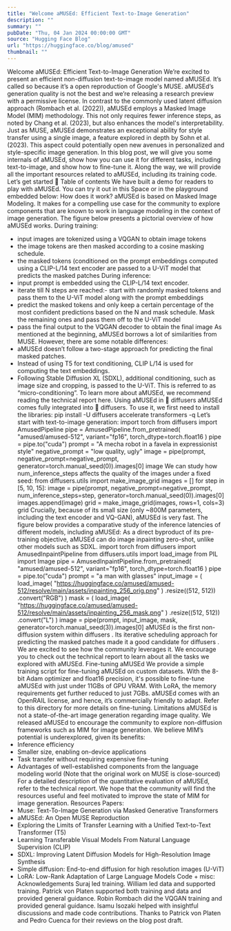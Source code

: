 ```yaml
---
title: "Welcome aMUSEd: Efficient Text-to-Image Generation"
description: ""
summary: ""
pubDate: "Thu, 04 Jan 2024 00:00:00 GMT"
source: "Hugging Face Blog"
url: "https://huggingface.co/blog/amused"
thumbnail: ""
---
```


Welcome aMUSEd: Efficient Text-to-Image Generation
We’re excited to present an efficient non-diffusion text-to-image model named aMUSEd. It’s called so because it’s a open reproduction of Google's MUSE. aMUSEd’s generation quality is not the best and we’re releasing a research preview with a permissive license.
In contrast to the commonly used latent diffusion approach (Rombach et al. (2022)), aMUSEd employs a Masked Image Model (MIM) methodology. This not only requires fewer inference steps, as noted by Chang et al. (2023), but also enhances the model's interpretability.
Just as MUSE, aMUSEd demonstrates an exceptional ability for style transfer using a single image, a feature explored in depth by Sohn et al. (2023). This aspect could potentially open new avenues in personalized and style-specific image generation.
In this blog post, we will give you some internals of aMUSEd, show how you can use it for different tasks, including text-to-image, and show how to fine-tune it. Along the way, we will provide all the important resources related to aMUSEd, including its training code. Let’s get started 🚀
Table of contents
We have built a demo for readers to play with aMUSEd. You can try it out in this Space or in the playground embedded below:
How does it work?
aMUSEd is based on Masked Image Modeling. It makes for a compelling use case for the community to explore components that are known to work in language modeling in the context of image generation.
The figure below presents a pictorial overview of how aMUSEd works.
During training:
- input images are tokenized using a VQGAN to obtain image tokens
- the image tokens are then masked according to a cosine masking schedule.
- the masked tokens (conditioned on the prompt embeddings computed using a CLIP-L/14 text encoder are passed to a U-ViT model that predicts the masked patches
During inference:
- input prompt is embedded using the CLIP-L/14 text encoder.
- iterate till
N
steps are reached:- start with randomly masked tokens and pass them to the U-ViT model along with the prompt embeddings
- predict the masked tokens and only keep a certain percentage of the most confident predictions based on the
N
and mask schedule. Mask the remaining ones and pass them off to the U-ViT model
- pass the final output to the VQGAN decoder to obtain the final image
As mentioned at the beginning, aMUSEd borrows a lot of similarities from MUSE. However, there are some notable differences:
- aMUSEd doesn’t follow a two-stage approach for predicting the final masked patches.
- Instead of using T5 for text conditioning, CLIP L/14 is used for computing the text embeddings.
- Following Stable Diffusion XL (SDXL), additional conditioning, such as image size and cropping, is passed to the U-ViT. This is referred to as “micro-conditioning”.
To learn more about aMUSEd, we recommend reading the technical report here.
Using aMUSEd in 🧨 diffusers
aMUSEd comes fully integrated into 🧨 diffusers. To use it, we first need to install the libraries:
pip install -U diffusers accelerate transformers -q
Let’s start with text-to-image generation:
import torch
from diffusers import AmusedPipeline
pipe = AmusedPipeline.from_pretrained(
"amused/amused-512", variant="fp16", torch_dtype=torch.float16
)
pipe = pipe.to("cuda")
prompt = "A mecha robot in a favela in expressionist style"
negative_prompt = "low quality, ugly"
image = pipe(prompt, negative_prompt=negative_prompt, generator=torch.manual_seed(0)).images[0]
image
We can study how num_inference_steps
affects the quality of the images under a fixed seed:
from diffusers.utils import make_image_grid
images = []
for step in [5, 10, 15]:
image = pipe(prompt, negative_prompt=negative_prompt, num_inference_steps=step, generator=torch.manual_seed(0)).images[0]
images.append(image)
grid = make_image_grid(images, rows=1, cols=3)
grid
Crucially, because of its small size (only ~800M parameters, including the text encoder and VQ-GAN), aMUSEd is very fast. The figure below provides a comparative study of the inference latencies of different models, including aMUSEd:
As a direct byproduct of its pre-training objective, aMUSEd can do image inpainting zero-shot, unlike other models such as SDXL.
import torch
from diffusers import AmusedInpaintPipeline
from diffusers.utils import load_image
from PIL import Image
pipe = AmusedInpaintPipeline.from_pretrained(
"amused/amused-512", variant="fp16", torch_dtype=torch.float16
)
pipe = pipe.to("cuda")
prompt = "a man with glasses"
input_image = (
load_image(
"https://huggingface.co/amused/amused-512/resolve/main/assets/inpainting_256_orig.png"
)
.resize((512, 512))
.convert("RGB")
)
mask = (
load_image(
"https://huggingface.co/amused/amused-512/resolve/main/assets/inpainting_256_mask.png"
)
.resize((512, 512))
.convert("L")
)
image = pipe(prompt, input_image, mask, generator=torch.manual_seed(3)).images[0]
aMUSEd is the first non-diffusion system within diffusers
. Its iterative scheduling approach for predicting the masked patches made it a good candidate for diffusers
. We are excited to see how the community leverages it.
We encourage you to check out the technical report to learn about all the tasks we explored with aMUSEd.
Fine-tuning aMUSEd
We provide a simple training script for fine-tuning aMUSEd on custom datasets. With the 8-bit Adam optimizer and float16 precision, it's possible to fine-tune aMUSEd with just under 11GBs of GPU VRAM. With LoRA, the memory requirements get further reduced to just 7GBs.
aMUSEd comes with an OpenRAIL license, and hence, it’s commercially friendly to adapt. Refer to this directory for more details on fine-tuning.
Limitations
aMUSEd is not a state-of-the-art image generation regarding image quality. We released aMUSEd to encourage the community to explore non-diffusion frameworks such as MIM for image generation. We believe MIM’s potential is underexplored, given its benefits:
- Inference efficiency
- Smaller size, enabling on-device applications
- Task transfer without requiring expensive fine-tuning
- Advantages of well-established components from the language modeling world
(Note that the original work on MUSE is close-sourced)
For a detailed description of the quantitative evaluation of aMUSEd, refer to the technical report.
We hope that the community will find the resources useful and feel motivated to improve the state of MIM for image generation.
Resources
Papers:
- Muse: Text-To-Image Generation via Masked Generative Transformers
- aMUSEd: An Open MUSE Reproduction
- Exploring the Limits of Transfer Learning with a Unified Text-to-Text Transformer (T5)
- Learning Transferable Visual Models From Natural Language Supervision (CLIP)
- SDXL: Improving Latent Diffusion Models for High-Resolution Image Synthesis
- Simple diffusion: End-to-end diffusion for high resolution images (U-ViT)
- LoRA: Low-Rank Adaptation of Large Language Models
Code + misc:
Acknowledgements
Suraj led training. William led data and supported training. Patrick von Platen supported both training and data and provided general guidance. Robin Rombach did the VQGAN training and provided general guidance. Isamu Isozaki helped with insightful discussions and made code contributions.
Thanks to Patrick von Platen and Pedro Cuenca for their reviews on the blog post draft.